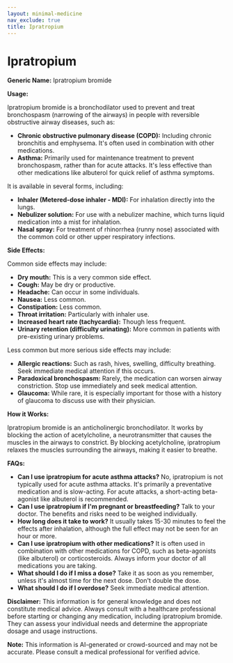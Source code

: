 ```yaml
---
layout: minimal-medicine
nav_exclude: true
title: Ipratropium
---
```


# Ipratropium

**Generic Name:** Ipratropium bromide

**Usage:**

Ipratropium bromide is a bronchodilator used to prevent and treat bronchospasm (narrowing of the airways) in people with reversible obstructive airway diseases, such as:

* **Chronic obstructive pulmonary disease (COPD):**  Including chronic bronchitis and emphysema.  It's often used in combination with other medications.
* **Asthma:**  Primarily used for maintenance treatment to prevent bronchospasm, rather than for acute attacks.  It's less effective than other medications like albuterol for quick relief of asthma symptoms.


It is available in several forms, including:

* **Inhaler (Metered-dose inhaler - MDI):**  For inhalation directly into the lungs.
* **Nebulizer solution:**  For use with a nebulizer machine, which turns liquid medication into a mist for inhalation.
* **Nasal spray:** For treatment of rhinorrhea (runny nose) associated with the common cold or other upper respiratory infections.


**Side Effects:**

Common side effects may include:

* **Dry mouth:** This is a very common side effect.
* **Cough:** May be dry or productive.
* **Headache:**  Can occur in some individuals.
* **Nausea:**  Less common.
* **Constipation:**  Less common.
* **Throat irritation:** Particularly with inhaler use.
* **Increased heart rate (tachycardia):** Though less frequent.
* **Urinary retention (difficulty urinating):**  More common in patients with pre-existing urinary problems.


Less common but more serious side effects may include:

* **Allergic reactions:**  Such as rash, hives, swelling, difficulty breathing.  Seek immediate medical attention if this occurs.
* **Paradoxical bronchospasm:**  Rarely, the medication can worsen airway constriction.  Stop use immediately and seek medical attention.
* **Glaucoma:**  While rare, it is especially important for those with a history of glaucoma to discuss use with their physician.


**How it Works:**

Ipratropium bromide is an anticholinergic bronchodilator.  It works by blocking the action of acetylcholine, a neurotransmitter that causes the muscles in the airways to constrict. By blocking acetylcholine, ipratropium relaxes the muscles surrounding the airways, making it easier to breathe.

**FAQs:**

* **Can I use ipratropium for acute asthma attacks?** No, ipratropium is not typically used for acute asthma attacks.  It's primarily a preventative medication and is slow-acting.  For acute attacks, a short-acting beta-agonist like albuterol is recommended.
* **Can I use ipratropium if I'm pregnant or breastfeeding?**  Talk to your doctor.  The benefits and risks need to be weighed individually.
* **How long does it take to work?**  It usually takes 15-30 minutes to feel the effects after inhalation, although the full effect may not be seen for an hour or more.
* **Can I use ipratropium with other medications?**  It is often used in combination with other medications for COPD, such as beta-agonists (like albuterol) or corticosteroids.  Always inform your doctor of all medications you are taking.
* **What should I do if I miss a dose?** Take it as soon as you remember, unless it's almost time for the next dose. Don't double the dose.
* **What should I do if I overdose?** Seek immediate medical attention.


**Disclaimer:**  This information is for general knowledge and does not constitute medical advice. Always consult with a healthcare professional before starting or changing any medication, including ipratropium bromide. They can assess your individual needs and determine the appropriate dosage and usage instructions.


**Note:** This information is AI-generated or crowd-sourced and may not be accurate. Please consult a medical professional for verified advice.